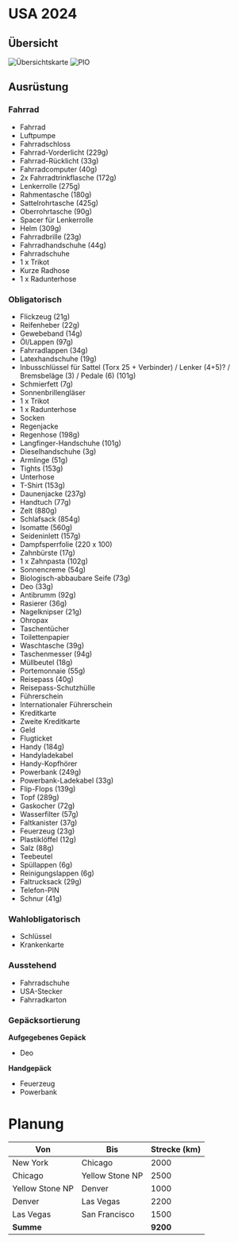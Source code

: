 # USA 2024

## Übersicht

![Übersichtskarte](usa-2024-gesamt.avif)
![PIO](https://umap.openstreetmap.de/de/map/usa-2024_51425?share#9/37.0190/-109.8413)

## Ausrüstung

### Fahrrad

- Fahrrad
- Luftpumpe
- Fahrradschloss
- Fahrrad-Vorderlicht (229g)
- Fahrrad-Rücklicht (33g)
- Fahrradcomputer (40g)
- 2x Fahrradtrinkflasche (172g)
- Lenkerrolle (275g)
- Rahmentasche (180g)
- Sattelrohrtasche (425g)
- Oberrohrtasche (90g)
- Spacer für Lenkerrolle
- Helm (309g)
- Fahrradbrille (23g)
- Fahrradhandschuhe (44g)
- Fahrradschuhe
- 1 x Trikot
- Kurze Radhose
- 1 x Radunterhose

### Obligatorisch

- Flickzeug (21g)
- Reifenheber (22g)
- Gewebeband (14g)
- Öl/Lappen (97g)
- Fahrradlappen (34g)
- Latexhandschuhe (19g)
- Inbusschlüssel für Sattel (Torx 25 + Verbinder) / Lenker (4+5)? / Bremsbeläge (3) / Pedale (6) (101g)
- Schmierfett (7g)
- Sonnenbrillengläser
- 1 x Trikot
- 1 x Radunterhose
- Socken
- Regenjacke
- Regenhose (198g)
- Langfinger-Handschuhe (101g)
- Dieselhandschuhe (3g)
- Armlinge (51g)
- Tights (153g)
- Unterhose
- T-Shirt (153g)
- Daunenjacke (237g)
- Handtuch (77g)
- Zelt (880g)
- Schlafsack (854g)
- Isomatte (560g)
- Seideninlett (157g)
- Dampfsperrfolie (220 x 100)
- Zahnbürste (17g)
- 1 x Zahnpasta (102g)
- Sonnencreme (54g)
- Biologisch-abbaubare Seife (73g)
- Deo (33g)
- Antibrumm (92g)
- Rasierer (36g)
- Nagelknipser (21g)
- Ohropax
- Taschentücher
- Toilettenpapier
- Waschtasche (39g)
- Taschenmesser (94g)
- Müllbeutel (18g)
- Portemonnaie (55g)
- Reisepass (40g)
- Reisepass-Schutzhülle
- Führerschein
- Internationaler Führerschein
- Kreditkarte
- Zweite Kreditkarte
- Geld
- Flugticket
- Handy (184g)
- Handyladekabel
- Handy-Kopfhörer
- Powerbank (249g)
- Powerbank-Ladekabel (33g)
- Flip-Flops (139g)
- Topf (289g)
- Gaskocher (72g)
- Wasserfilter (57g)
- Faltkanister (37g)
- Feuerzeug (23g)
- Plastiklöffel (12g)
- Salz (88g)
- Teebeutel
- Spüllappen (6g)
- Reinigungslappen (6g)
- Faltrucksack (29g)
- Telefon-PIN
- Schnur (41g)

### Wahlobligatorisch

- Schlüssel
- Krankenkarte

### Ausstehend

- Fahrradschuhe
- USA-Stecker
- Fahrradkarton

### Gepäcksortierung

**Aufgegebenes Gepäck**

- Deo

**Handgepäck**

- Feuerzeug
- Powerbank

# Planung

| Von             | Bis             | Strecke (km)
| --------------- | --------------- | ------
| New York        | Chicago         | 2000
| Chicago         | Yellow Stone NP | 2500
| Yellow Stone NP | Denver          | 1000
| Denver          | Las Vegas       | 2200
| Las Vegas       | San Francisco   | 1500
| **Summe**       |                 | **9200**